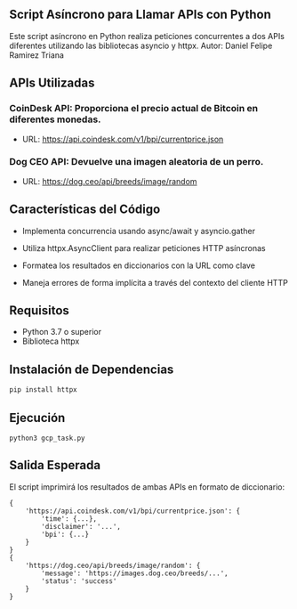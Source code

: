 ## Script Asíncrono para Llamar APIs con Python
Este script asíncrono en Python realiza peticiones concurrentes a dos APIs diferentes utilizando las bibliotecas asyncio y httpx.
Autor: Daniel Felipe Ramirez Triana
## APIs Utilizadas
### CoinDesk API: Proporciona el precio actual de Bitcoin en diferentes monedas.
- URL: https://api.coindesk.com/v1/bpi/currentprice.json
### Dog CEO API: Devuelve una imagen aleatoria de un perro.

- URL: https://dog.ceo/api/breeds/image/random
## Características del Código
- Implementa concurrencia usando async/await y asyncio.gather

- Utiliza httpx.AsyncClient para realizar peticiones HTTP asíncronas

- Formatea los resultados en diccionarios con la URL como clave

- Maneja errores de forma implícita a través del contexto del cliente HTTP

## Requisitos
- Python 3.7 o superior
- Biblioteca httpx
## Instalación de Dependencias
```bash
pip install httpx
```
## Ejecución
```
python3 gcp_task.py
```
## Salida Esperada
El script imprimirá los resultados de ambas APIs en formato de diccionario:
```
{
    'https://api.coindesk.com/v1/bpi/currentprice.json': {
        'time': {...},
        'disclaimer': '...',
        'bpi': {...}
    }
}
{
    'https://dog.ceo/api/breeds/image/random': {
        'message': 'https://images.dog.ceo/breeds/...',
        'status': 'success'
    }
}
```
